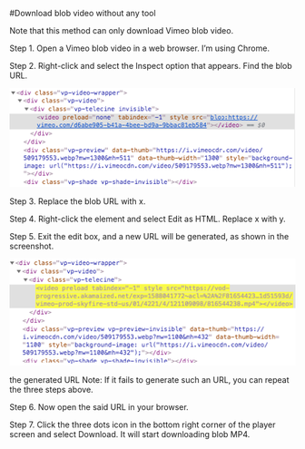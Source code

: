 #Download blob video without any tool


Note that this method can only download Vimeo blob video.

Step 1. Open a Vimeo blob video in a web browser. I’m using Chrome.

Step 2. Right-click and select the Inspect option that appears. Find the blob URL.

![find the blob url](data/download-blog-video/vimeo-blob.png)

Step 3. Replace the blob URL with x.

Step 4. Right-click the element and select Edit as HTML. Replace x with y.

Step 5. Exit the edit box, and a new URL will be generated, as shown in the screenshot.

![replace the blob url with x](data/download-blog-video/vimeo-video-url.png)

the generated URL
Note: If it fails to generate such an URL, you can repeat the three steps above.

Step 6. Now open the said URL in your browser.

Step 7. Click the three dots icon in the bottom right corner of the player screen and select Download. It will start downloading blob MP4.



